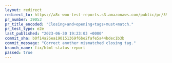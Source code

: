```yaml
---
layout: redirect
redirect_to: https://a8c-woo-test-reports.s3.amazonaws.com/public/pr/39053/e2e/index.html
pr_number: 39053
pr_title_encoded: "Closing+and+opening+tags+must+match."
pr_test_type: e2e
last_published: "2023-06-30 19:23:03 +0000"
commit_sha: b0f14a26ea190151369f6be2fafe5a44bdec1b3b
commit_message: "Correct another mismatched closing tag."
branch_name: fix/html-status-report
passed: true
---
```

